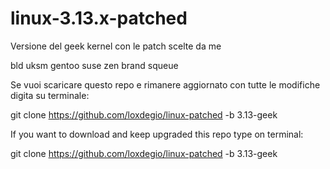 linux-3.13.x-patched
====================

Versione del geek kernel con le patch scelte da me

bld uksm gentoo suse zen brand squeue

Se vuoi scaricare questo repo e rimanere aggiornato con tutte le modifiche digita su terminale:

git clone https://github.com/loxdegio/linux-patched -b 3.13-geek

If you want to download and keep upgraded this repo type on terminal:

git clone https://github.com/loxdegio/linux-patched -b 3.13-geek
